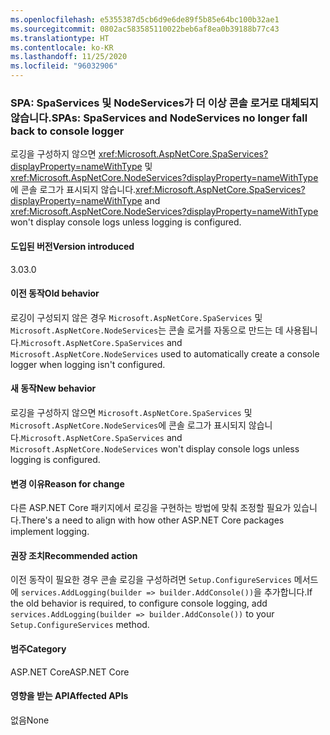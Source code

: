 ```yaml
---
ms.openlocfilehash: e5355387d5cb6d9e6de89f5b85e64bc100b32ae1
ms.sourcegitcommit: 0802ac583585110022beb6af8ea0b39188b77c43
ms.translationtype: HT
ms.contentlocale: ko-KR
ms.lasthandoff: 11/25/2020
ms.locfileid: "96032906"
---
```

### <a name="spas-spaservices-and-nodeservices-no-longer-fall-back-to-console-logger"></a><span data-ttu-id="802ce-101">SPA: SpaServices 및 NodeServices가 더 이상 콘솔 로거로 대체되지 않습니다.</span><span class="sxs-lookup"><span data-stu-id="802ce-101">SPAs: SpaServices and NodeServices no longer fall back to console logger</span></span>

<span data-ttu-id="802ce-102">로깅을 구성하지 않으면 <xref:Microsoft.AspNetCore.SpaServices?displayProperty=nameWithType> 및 <xref:Microsoft.AspNetCore.NodeServices?displayProperty=nameWithType>에 콘솔 로그가 표시되지 않습니다.</span><span class="sxs-lookup"><span data-stu-id="802ce-102"><xref:Microsoft.AspNetCore.SpaServices?displayProperty=nameWithType> and <xref:Microsoft.AspNetCore.NodeServices?displayProperty=nameWithType> won't display console logs unless logging is configured.</span></span>

#### <a name="version-introduced"></a><span data-ttu-id="802ce-103">도입된 버전</span><span class="sxs-lookup"><span data-stu-id="802ce-103">Version introduced</span></span>

<span data-ttu-id="802ce-104">3.0</span><span class="sxs-lookup"><span data-stu-id="802ce-104">3.0</span></span>

#### <a name="old-behavior"></a><span data-ttu-id="802ce-105">이전 동작</span><span class="sxs-lookup"><span data-stu-id="802ce-105">Old behavior</span></span>

<span data-ttu-id="802ce-106">로깅이 구성되지 않은 경우 `Microsoft.AspNetCore.SpaServices` 및 `Microsoft.AspNetCore.NodeServices`는 콘솔 로거를 자동으로 만드는 데 사용됩니다.</span><span class="sxs-lookup"><span data-stu-id="802ce-106">`Microsoft.AspNetCore.SpaServices` and `Microsoft.AspNetCore.NodeServices` used to automatically create a console logger when logging isn't configured.</span></span>

#### <a name="new-behavior"></a><span data-ttu-id="802ce-107">새 동작</span><span class="sxs-lookup"><span data-stu-id="802ce-107">New behavior</span></span>

<span data-ttu-id="802ce-108">로깅을 구성하지 않으면 `Microsoft.AspNetCore.SpaServices` 및 `Microsoft.AspNetCore.NodeServices`에 콘솔 로그가 표시되지 않습니다.</span><span class="sxs-lookup"><span data-stu-id="802ce-108">`Microsoft.AspNetCore.SpaServices` and `Microsoft.AspNetCore.NodeServices` won't display console logs unless logging is configured.</span></span>

#### <a name="reason-for-change"></a><span data-ttu-id="802ce-109">변경 이유</span><span class="sxs-lookup"><span data-stu-id="802ce-109">Reason for change</span></span>

<span data-ttu-id="802ce-110">다른 ASP.NET Core 패키지에서 로깅을 구현하는 방법에 맞춰 조정할 필요가 있습니다.</span><span class="sxs-lookup"><span data-stu-id="802ce-110">There's a need to align with how other ASP.NET Core packages implement logging.</span></span>

#### <a name="recommended-action"></a><span data-ttu-id="802ce-111">권장 조치</span><span class="sxs-lookup"><span data-stu-id="802ce-111">Recommended action</span></span>

<span data-ttu-id="802ce-112">이전 동작이 필요한 경우 콘솔 로깅을 구성하려면 `Setup.ConfigureServices` 메서드에 `services.AddLogging(builder => builder.AddConsole())`을 추가합니다.</span><span class="sxs-lookup"><span data-stu-id="802ce-112">If the old behavior is required, to configure console logging, add `services.AddLogging(builder => builder.AddConsole())` to your `Setup.ConfigureServices` method.</span></span>

#### <a name="category"></a><span data-ttu-id="802ce-113">범주</span><span class="sxs-lookup"><span data-stu-id="802ce-113">Category</span></span>

<span data-ttu-id="802ce-114">ASP.NET Core</span><span class="sxs-lookup"><span data-stu-id="802ce-114">ASP.NET Core</span></span>

#### <a name="affected-apis"></a><span data-ttu-id="802ce-115">영향을 받는 API</span><span class="sxs-lookup"><span data-stu-id="802ce-115">Affected APIs</span></span>

<span data-ttu-id="802ce-116">없음</span><span class="sxs-lookup"><span data-stu-id="802ce-116">None</span></span>

<!--

#### Affected APIs

Not detectable via API analysis

-->
